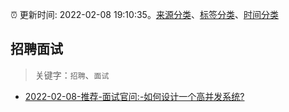 :alarm_clock: 更新时间: 2022-02-08 19:10:35。[来源分类](../README.md)、[标签分类](../TAGS.md)、[时间分类](../TIMELINE.md)

## 招聘面试


> 关键字：`招聘`、`面试`



- [2022-02-08-推荐-面试官问:-如何设计一个高并发系统?](https://toutiao.io/k/7hrrplb) 